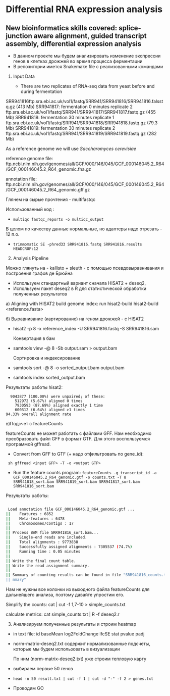 
# Differential RNA expression analysis

## New bioinformatics skills covered: splice-junction aware alignment, guided transcript assembly, differential expression analysis

- В данном проекте мы будем анализировать изменение экспрессии генов в клетках дрожжей во время процесса ферментации
- В репозитории имется Snakemake file с реализованными командами

1) Input Data

   - There are two replicates of RNA-seq data from yeast before and during fermentation

SRR941816ftp.sra.ebi.ac.uk/vol1/fastq/SRR941/SRR941816/SRR941816.falsstq.gz (413 Mb)
SRR941817: fermentation 0 minutes replicate 2 
ftp.sra.ebi.ac.uk/vol1/fastq/SRR941/SRR941817/SRR941817.fastq.gz (455 Mb)
SRR941818: fermentation 30 minutes replicate 1 ftp.sra.ebi.ac.uk/vol1/fastq/SRR941/SRR941818/SRR941818.fastq.gz (79.3 Mb)
SRR941819: fermentation 30 minutes replicate 2 ftp.sra.ebi.ac.uk/vol1/fastq/SRR941/SRR941819/SRR941819.fastq.gz (282 Mb)

As a reference genome we will use *Saccharomyces cerevisiae*

reference genome file: 
ftp.ncbi.nlm.nih.gov/genomes/all/GCF/000/146/045/GCF_000146045.2_R64/GCF_000146045.2_R64_genomic.fna.gz

annotation file:
ftp.ncbi.nlm.nih.gov/genomes/all/GCF/000/146/045/GCF_000146045.2_R64/GCF_000146045.2_R64_genomic.gff.gz

Глянем на сырые прочтения - multifastqc

Использованный код : 
 - ```multiqc fastqc_reports -o multiqc_output```

В целом по качеству данные нормальные, но адаптеры надо отрезать - 12 п.о.
- ```trimmomatic SE -phred33 SRR941816.fastq SRR941816.results HEADCROP:12```

2) Analysis Pipeline

Можно глянуть на - kallisto + sleuth - с помощью псевдовыравнивания и построения графов де Брюйна

- Используем стандартный вариант сначала HISAT2 + deseq2,
- Используем пакет deseq2 в R для статистической обработки полученных результатов

a)  Aligning with HISAT2
build genome index:
run hisat2-build
hisat2-build <reference.fasta> <genome index>


б) Выравнивание (картирование) на геном дрожжей  - с HISAT2

- hisat2 -p 8 -x reference_index -U SRR941816.fastq -S SRR941816.sam

  Конвертация в бам
- samtools view -@ 8 -Sb output.sam > output.bam

  Сортировка и индексирование
  
- samtools sort -@ 8 -o sorted_output.bam output.bam
- samtools index sorted_output.bam

Результаты работы hisat2:

```9043877 reads; of these:
  9043877 (100.00%) were unpaired; of these:
    512972 (5.67%) aligned 0 times
    7930593 (87.69%) aligned exactly 1 time
    600312 (6.64%) aligned >1 times
94.33% overall alignment rate
```

в)Подсчет с  featureCounts

featureCounts не может работать с файлами GFF. Нам необходимо преобразовать файл GFF в формат GTF. Для этого  воспользуемся программой gffread. 

- Convert from GFF to GTF (+ надо отфильтровать по gene_id):

``` sh gffread <input GFF> -T -o <output GTF>```

- Run the feature counts program:
```featureCounts -g transcript_id -a GCF_000146045.2_R64_genomic.gtf -o counts.txt -T 8  SRR941818_sort.bam SRR941819_sort.bam SRR941817_sort.bam SRR941816_sort.bam```

Результаты работы:

```sh 

 Load annotation file GCF_000146045.2_R64_genomic.gtf ...                   ||
||    Features : 6852                                                         ||
||    Meta-features : 6478                                                    ||
||    Chromosomes/contigs : 17                                                ||
||                                                                            ||
|| Process BAM file SRR941816_sort.bam...                                     ||
||    Single-end reads are included.                                          ||
||    Total alignments : 9773838                                              ||
||    Successfully assigned alignments : 7305537 (74.7%)                      ||
||    Running time : 0.05 minutes                                             ||
||                                                                            ||
|| Write the final count table.                                               ||
|| Write the read assignment summary.                                         ||
||                                                                            ||
|| Summary of counting results can be found in file "SRR941816_counts.txt.su  ||
|| mmary" 

```

Нам не нужны все колонки из выходного файла featureCounts для дальнейшего анализа, поэтому давайте упростим его.

Simplify the counts:
cat <output file from featureCounts> | cut -f 1,7-10 > simple_counts.txt

calculate metrics:
cat simple_counts.txt | R -f deseq2.r

3) Анализируем полученные результаты и строим heatmap 

- in text file: id	baseMean	log2FoldChange	lfcSE	stat	pvalue	padj
- norm-matrix-deseq2.txt содержит нормализованные подсчеты, которые мы будем использовать в визуализации

  По ним (norm-matrix-deseq2.txt) уже строим тепловую карту
- выбираем первые 50 генов
- ```head -n 50 result.txt | cut -f 1 | cut -d "-" -f 2 > genes.txt```
- Проводим GO







